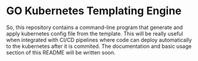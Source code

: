 # GO Kubernetes Templating Engine

So, this repository contains a command-line program that generate and apply kubernetes config file from the template. This will be really useful when integrated with CI/CD pipelines where code can deploy automatically to the kubernetes after it is commited. The documentation and basic usage section of this README will be written soon. 
